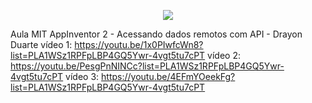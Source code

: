<p align="center">
  <img src="https://github.com/a4s-ufpb/Designs/blob/master/logo_slogan.png" />
</p>

Aula MIT AppInventor 2 - Acessando dados remotos com API - Drayon Duarte
vídeo 1: https://youtu.be/1x0PIwfcWn8?list=PLA1WSz1RPFpLBP4GQ5Ywr-4vgt5tu7cPT
vídeo 2: https://youtu.be/PesgPnNINCc?list=PLA1WSz1RPFpLBP4GQ5Ywr-4vgt5tu7cPT
vídeo 3: https://youtu.be/4EFmYOeekFg?list=PLA1WSz1RPFpLBP4GQ5Ywr-4vgt5tu7cPT
